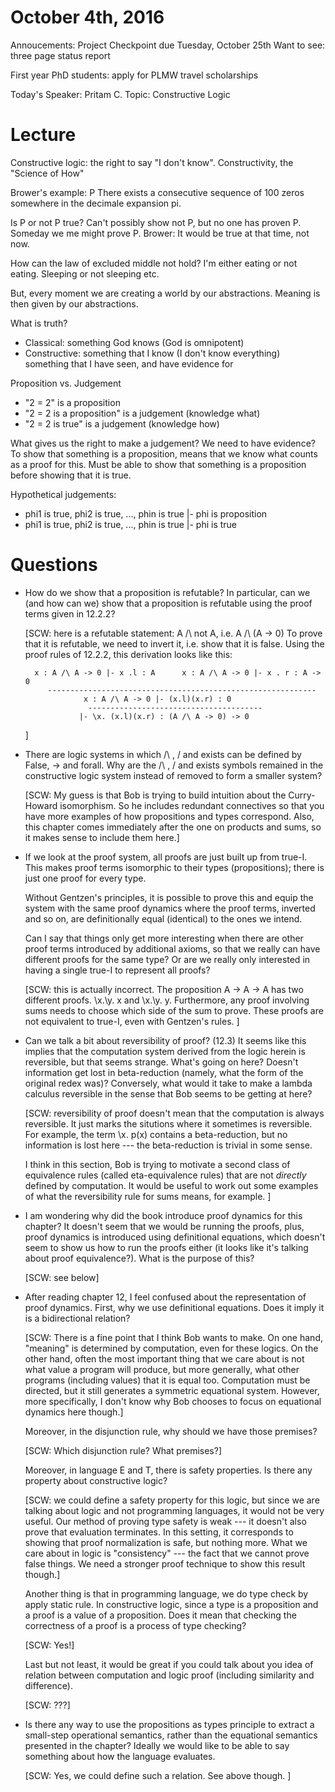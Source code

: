 # October 4th, 2016

Annoucements: Project Checkpoint due Tuesday, October 25th
Want to see: three page status report

First year PhD students: apply for PLMW travel scholarships

Today's Speaker: Pritam C.
Topic: Constructive Logic

# Lecture

Constructive logic: the right to say "I don't know". Constructivity, the
"Science of How"

Brower's example: P There exists a consecutive sequence of 100 zeros somewhere
in the decimale expansion pi.

Is P or not P true?  Can't possibly show not P, but no one has proven P.
Someday we me might prove P. Brower: It would be true at that time, not now.

How can the law of excluded middle not hold? I'm either eating or not
eating. Sleeping or not sleeping etc.

But, every moment we are creating a world by our abstractions. Meaning is then
given by our abstractions.

What is truth?
- Classical: something God knows (God is omnipotent)
- Constructive: something that I know (I don't know everything)
   something that I have seen, and have evidence for

Proposition vs. Judgement
- "2 = 2" is a proposition
- "2 = 2 is a proposition" is a judgement  (knowledge what)
- "2 = 2 is true" is a judgement (knowledge how)


What gives us the right to make a judgement? We need to have evidence?  To
show that something is a proposition, means that we know what counts as a
proof for this.  Must be able to show that something is a proposition before
showing that it is true.

Hypothetical judgements:
-   phi1 is true, phi2 is true, ..., phin is true |- phi is proposition
-   phi1 is true, phi2 is true, ..., phin is true |- phi is true

# Questions

- How do we show that a proposition is refutable? In particular, can we (and
  how can we) show that a proposition is refutable using the proof terms given
  in 12.2.2?

  [SCW: here is a refutable statement:   A /\ not A, i.e.  A /\ (A -> 0)
  To prove that it is refutable, we need to invert it, i.e. show that
  it is false. Using the proof rules of 12.2.2, this derivation looks like
  this:

        x : A /\ A -> 0 |- x .l : A      x : A /\ A -> 0 |- x . r : A -> 0
           ------------------------------------------------------------
                   x : A /\ A -> 0 |- (x.l)(x.r) : 0
	           		---------------------------------------
                  |- \x. (x.l)(x.r) : (A /\ A -> 0) -> 0

  ]

- There are logic systems in which /\ , \/ and exists can be defined by False,
  -> and forall. Why are the /\ , \/ and exists symbols remained in the
  constructive logic system instead of removed to form a smaller system?

  [SCW: My guess is that Bob is trying to build intuition about the
  Curry-Howard isomorphism. So he includes redundant connectives so that you
  have more examples of how propositions and types correspond. Also, this
  chapter comes immediately after the one on products and sums, so it makes
  sense to include them here.]

- If we look at the proof system, all proofs are just built up from
  true-I. This makes proof terms isomorphic to their types (propositions);
  there is just one proof for every type.

  Without Gentzen's principles, it is possible to prove this and equip the
  system with the same proof dynamics where the proof terms, inverted and so
  on, are definitionally equal (identical) to the ones we intend.

  Can I say that things only get more interesting when there are other proof
  terms introduced by additional axioms, so that we really can have different
  proofs for the same type? Or are we really only interested in having a
  single true-I to represent all proofs?

  [SCW: this is actually incorrect.  The proposition  A -> A -> A has two
  different proofs.  \x.\y. x and \x.\y. y. Furthermore, any proof involving
  sums needs to choose which side of the sum to prove. These proofs are
  not equivalent to true-I, even with Gentzen's rules. ]

- Can we talk a bit about reversibility of proof? (12.3) It seems like this
  implies that the computation system derived from the logic herein is
  reversible, but that seems strange. What's going on here? Doesn't
  information get lost in beta-reduction (namely, what the form of the
  original redex was)? Conversely, what would it take to make a lambda
  calculus reversible in the sense that Bob seems to be getting at here?

  [SCW: reversibility of proof doesn't mean that the computation is always 
  reversible. It just marks the situtions where it sometimes is reversible.
  For example, the term \x. p(x)  contains a beta-reduction, but no information
  is lost here --- the beta-reduction is trivial in some sense.

  I think in this section, Bob is trying to motivate a second class of
  equivalence rules (called eta-equivalence rules) that are not *directly*
  defined by computation. It would be useful to work out some examples of what
  the reversibility rule for sums means, for example. ]

- I am wondering why did the book introduce proof dynamics for this chapter?
  It doesn't seem that we would be running the proofs, plus, proof dynamics is
  introduced using definitional equations, which doesn't seem to show us how
  to run the proofs either (it looks like it's talking about proof
  equivalence?). What is the purpose of this?

  [SCW: see below]

- After reading chapter 12, I feel confused about the representation of proof
  dynamics. First, why we use definitional equations. Does it imply it is a
  bidirectional relation?

  [SCW: There is a fine point that I think Bob wants to make. On one hand,
  "meaning" is determined by computation, even for these logics.  On the other
  hand, often the most important thing that we care about is not what value a
  program will produce, but more generally, what other programs (including
  values) that it is equal too. Computation must be directed, but it still
  generates a symmetric equational system. However, more specifically, I don't
  know why Bob chooses to focus on equational dynamics here though.]

  Moreover, in the disjunction rule, why should we have those premises?

  [SCW: Which disjunction rule? What premises?]

  Moreover, in language E and T, there is safety properties. Is there any
  property about constructive logic?

  [SCW: we could define a safety property for this logic, but since we are
  talking about logic and not programming languages, it would not be very
  useful. Our method of proving type safety is weak --- it doesn't also prove
  that evaluation terminates. In this setting, it corresponds to showing that
  proof normalization is safe, but nothing more.  What we care about in logic
  is "consistency" --- the fact that we cannot prove false things. We need a
  stronger proof technique to show this result though.]

  Another thing is that in programming language, we do type check by apply
  static rule. In constructive logic, since a type is a proposition and a
  proof is a value of a proposition. Does it mean that checking the
  correctness of a proof is a process of type checking?

  [SCW: Yes!]
  
  Last but not least, it would be great if you could talk about you idea of
  relation between computation and logic proof (including similarity and
  difference).

  [SCW: ???]

- Is there any way to use the propositions as types principle to extract a
  small-step operational semantics, rather than the equational semantics
  presented in the chapter? Ideally we would like to be able to say something
  about how the language evaluates.

  [SCW: Yes, we could define such a relation. See above though. ]
